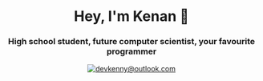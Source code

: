 <div align="center">
<h1> Hey, I'm Kenan 👋 </h1>
<h3> High school student, future computer scientist, your favourite programmer </h3>

[![devkenny@outlook.com](https://img.shields.io/badge/devkenny%40outlook.com-0078d4?logo=Microsoft+Outlook&logoColor=ffffff)](mailto:devkenny@outlook.com)

</div>

